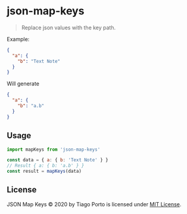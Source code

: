 # json-map-keys

> Replace json values with the key path.

Example:

```json
{
  "a": {
    "b": "Text Note"
  }
}
```

Will generate

```json
{
  "a": {
    "b": "a.b"
  }
}
```

## Usage

```js
import mapKeys from 'json-map-keys'

const data = { a: { b: 'Text Note' } }
// Result { a: { b: 'a.b' } }
const result = mapKeys(data)
```

## License

JSON Map Keys © 2020 by Tiago Porto is licensed under [MIT License](LICENSE).
